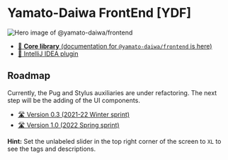 # Yamato-Daiwa FrontEnd [YDF]

![Hero image of @yamato-daiwa/frontend](https://repository-images.githubusercontent.com/376180981/885d8a83-98a8-47d0-b2e2-5abf042ef184)

* [📖 **Core library** (documentation for `@yamato-daiwa/frontend` is here)](CoreLibrary/Package/README.md)
* [📖 IntelliJ IDEA plugin](IDEsPlugins/IntelliJ_IDEA/README.md)


## Roadmap

Currently, the Pug and Stylus auxiliaries are under refactoring.
The next step will be the adding of the UI components.

* [🛣️ Version 0.3 (2021-22 Winter sprint)](https://yamato-daiwa.myjetbrains.com/youtrack/agiles/121-8/current)
* [🛣️ Version 1.0 (2022 Spring sprint)](https://yamato-daiwa.myjetbrains.com/youtrack/agiles/121-7/122-13)

**Hint:** Set the unlabeled slider in the top right corner of the screen to `XL` to see the tags and descriptions.